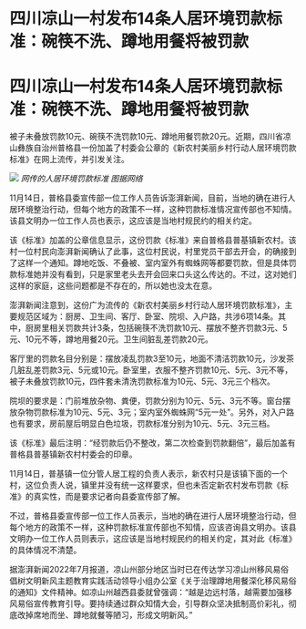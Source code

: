 # 四川凉山一村发布14条人居环境罚款标准：碗筷不洗、蹲地用餐将被罚款

# 四川凉山一村发布14条人居环境罚款标准：碗筷不洗、蹲地用餐将被罚款

被子未叠放罚款10元、碗筷不洗罚款10元、蹲地用餐罚款20元。近期，四川省凉山彝族自治州普格县一份加盖了村委会公章的《新农村美丽乡村行动人居环境罚款标准》在网上流传，并引发关注。

![](https://inews.gtimg.com/om_bt/O6wVtU6Ysoeb-b9J5YxgYuwjn0NhOEithZ_xDOiNPSrZMAA/1000)
_网传的人居环境罚款标准 图据网络_

11月14日，普格县委宣传部一位工作人员告诉澎湃新闻，目前，当地的确在进行人居环境整治行动，但每个地方的政策不一样，这种罚款标准情况宣传部也不知情。该县文明办一位工作人员也表示，这应该是当地村规民约的相关约定。

该《标准》加盖的公章信息显示，这份罚款《标准》来自普格县普基镇新农村。该村一位村民向澎湃新闻确认了此事，这位村民说，村里党员干部去开会，的确接到了这样一个通知。蹲地吃饭、不叠被、室内室外有蜘蛛网等都要罚款，但是具体罚款标准她并没有看到，只是家里老头去开会回来口头这么传达的。不过，这对她们这样的家庭，这些问题都是不存在的，所以她也没太在意。

澎湃新闻注意到，这份广为流传的《新农村美丽乡村行动人居环境罚款标准》，主要规范区域为：厨房、卫生间、客厅、卧室、院坝、入户路，共涉6项14条。其中，厨房里相关罚款共计3条，包括碗筷不洗罚款10元、摆放不整齐罚款3元、5元、10元不等，蹲地用餐20元。卫生间脏乱差罚款20元。

客厅里的罚款名目分别是：摆放凌乱罚款3至10元，地面不清洁罚款10元，沙发茶几脏乱差罚款3元、5元或10元。卧室里，衣服不整齐罚款10元、5元、3元不等，被子未叠放罚款10元，四件套未清洗罚款标准为10元、5元、3元三个档次。

院坝的要求是：门前堆放杂物、粪便，罚款分别为10元、5元、3元不等。窗台摆放杂物罚款标准为10元、5元、3元；室内室外蜘蛛网“5元一处”。另外，对入户路也有要求，房前屋后明显白色垃圾，罚款标准分别为10元、5元、3元三档。

该《标准》最后注明：“经罚款后仍不整改，第二次检查到罚款翻倍”，最后加盖有普格县普基镇新农村村委会的印章。

11月14日，普基镇一位分管人居工程的负责人表示，新农村只是该镇下面的一个村，这位负责人说，镇里并没有统一这样要求，但也未否定新农村发布罚款《标准》的真实性，而是要求记者向县委宣传部了解。

不过，普格县委宣传部一位工作人员表示，当地的确在进行人居环境整治行动，但每个地方的政策不一样，这种罚款标准宣传部也不知情，应该咨询县文明办。该县文明办一位工作人员则表示，这应该是当地村规民约的相关约定，其对此《标准》的具体情况不清楚。

据澎湃新闻2022年7月报道，凉山州部分地区当时已在传达学习凉山州移风易俗倡树文明新风主题教育实践活动领导小组办公室《关于治理蹲地用餐深化移风易俗的通知》文件精神。如凉山州越西县委就曾强调：“越是边远村落，越需要加强移风易俗宣传教育引导。要持续通过群众知情大会，引导群众坚决抵制高价彩礼，彻底改掉席地而坐、蹲地就餐等陋习，形成文明新风。”

